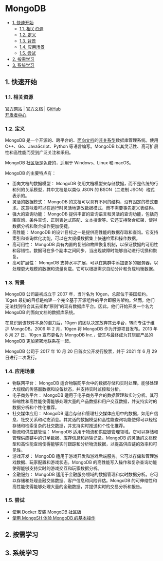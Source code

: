 # MongoDB<!-- omit in toc -->

- [1. 快速开始](#1-快速开始)
  - [1.1. 相关资源](#11-相关资源)
  - [1.2. 定义](#12-定义)
  - [1.3. 背景](#13-背景)
  - [1.4. 应用场景](#14-应用场景)
  - [1.5. 尝试](#15-尝试)
- [2. 按需学习](#2-按需学习)
- [3. 系统学习](#3-系统学习)

## 1. 快速开始

### 1.1. 相关资源

[官方网站](https://www.mongodb.com) | [官方文档](https://www.mongodb.com/docs) | [GitHub](https://github.com/mongodb)  
[开发者中心](https://www.mongodb.com/developer)

### 1.2. 定义

MongoDB 是一个开源的、跨平台的、[面向文档](../../../glossary/文档数据库.md)的[非关系型](../../../glossary/关系型与非关系型数据库.md)数据库管理系统。使用 C++、Go、JavaScript、Python 等语言编写。MongoDB 以其灵活性、高可扩展性和高性能而受到广泛关注和采用。

MongoDB 社区版是免费的，适用于 Windows、Linux 和 macOS。

MongoDB 的主要特点有：

- 面向文档的数据模型： MongoDB 使用文档模型来存储数据，而不是传统的行和列的关系模型，其中文档是以类似 JSON 的 BSON（二进制 JSON）格式表示的。
- 灵活的数据模式： MongoDB 的文档可以具有不同的结构，没有固定的模式要求。这意味着可以在运行时灵活地更改数据模式，而不需要事先定义表结构。
- 强大的查询功能： MongoDB 提供丰富的查询语言和灵活的查询功能，包括范围查询、条件查询、正则表达式匹配、文本搜索等。它还支持聚合框架，使得数据分析和聚合操作更加便捷。
- 高性能： MongoDB 的设计目标之一是提供高性能的数据存取和查询。它支持索引和查询优化功能，可以在大规模数据集上快速检索和操作数据。
- 高可用性： MongoDB 具有内置的复制和故障恢复机制，以保证数据的可用性和容错性。数据可在多个副本之间同步，当出现故障时能够自动进行切换和恢复。
- 高可扩展性： MongoDB 支持水平扩展，可以在集群中添加更多的服务器，以处理更大规模的数据和流量负载。它可以根据需求自动分片和负载均衡数据。

### 1.3. 背景

MongoDB 公司最初成立于 2007 年，当时名为 10gen，总部位于美国纽约。10gen 最初的目标是构建一个完全基于开源组件的平台即服务架构。然而，他们无法找到符合其云架构“原则”的现有数据库平台。因此，他们开始开发一个名为 MongoDB 的面向文档的数据库系统。

在意识到该软件本身的潜力后，10gen 的团队决定放弃其云平台，转而专注于维护 MongoDB。2009 年 2 月，10gen 将 MongoDB 作为开源项目发布。2013 年 8 月 27 日，10gen 宣布更名为 MongoDB Inc.，使其与最终成为其旗舰产品的 MongoDB 更加紧密地联系在一起。

MongoDB 公司于 2017 年 10 月 20 日首次公开发行股票，并于 2021 年 6 月 29 日进行二次发行。

### 1.4. 应用场景

- 物联网平台： MongoDB 适合物联网平台中的数据存储和实时处理。能够处理大规模的传感器数据和设备状态，并支持实时监控和分析。
- 电子商务平台： MongoDB 适用于电子商务平台的数据管理和实时分析。其可伸缩性和高性能使得能够处理大量的产品数据和用户交互数据，并支持实时的数据分析和个性化推荐。
- 社交媒体应用： MongoDB 适合存储和管理社交媒体应用中的数据，如用户信息、社交关系和动态消息。其灵活的数据模型和高性能查询功能使得可以轻松存储和检索复杂的社交数据，并支持实时推送和个性化推荐。
- 物流和供应链管理： MongoDB 适用于物流和供应链管理领域。它可以存储和管理供应链中的订单数据、库存信息和运输记录。MongoDB 的灵活的文档模型和高性能查询使得能够实时跟踪和分析物流数据，以提高供应链的效率和可见性。
- 游戏开发： MongoDB 适用于游戏开发和游戏后端服务。它可以存储和管理游戏数据、玩家配置和游戏状态。MongoDB 的高性能写入操作和复杂查询功能使得能够支持实时的游戏交互和玩家数据分析。
- 金融服务： MongoDB 适用于金融服务领域的数据管理和实时数据分析。它可以存储和处理金融交易数据、客户信息和风险评估。MongoDB 的可伸缩性和高性能使得能够处理大量的金融数据，并提供实时的交易分析和报告。

### 1.5. 尝试

- [使用 Docker 安装 MongoDB 社区版](https://github.com/itabbot/learn-mongodb/tree/main/quick-start/install-community-with-docker)
- [使用 MongoSH 体验 MongoDB 的基本操作](https://github.com/itabbot/learn-mongodb/tree/main/quick-start/experience-with-mongosh)

## 2. 按需学习

## 3. 系统学习
